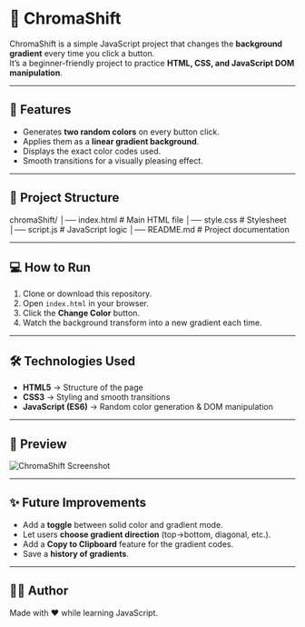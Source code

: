 # 🎨 ChromaShift

ChromaShift is a simple JavaScript project that changes the **background gradient** every time you click a button.  
It’s a beginner-friendly project to practice **HTML, CSS, and JavaScript DOM manipulation**.

---

## 🚀 Features
- Generates **two random colors** on every button click.
- Applies them as a **linear gradient background**.
- Displays the exact color codes used.
- Smooth transitions for a visually pleasing effect.

---

## 📂 Project Structure
chromaShift/
│── index.html # Main HTML file
│── style.css # Stylesheet
│── script.js # JavaScript logic
│── README.md # Project documentation

---

## 💻 How to Run
1. Clone or download this repository.
2. Open `index.html` in your browser.
3. Click the **Change Color** button.
4. Watch the background transform into a new gradient each time.

---

## 🛠️ Technologies Used
- **HTML5** → Structure of the page  
- **CSS3** → Styling and smooth transitions  
- **JavaScript (ES6)** → Random color generation & DOM manipulation  

---

## 📸 Preview
![ChromaShift Screenshot](screenshot.png)

---

## ✨ Future Improvements
- Add a **toggle** between solid color and gradient mode.
- Let users **choose gradient direction** (top→bottom, diagonal, etc.).
- Add a **Copy to Clipboard** feature for the gradient codes.
- Save a **history of gradients**.

---

## 👨‍💻 Author
Made with ❤️ while learning JavaScript.
